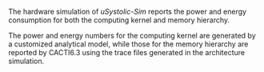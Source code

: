 The hardware simulation of *uSystolic-Sim* reports the power and energy consumption for both the computing kernel and memory hierarchy.

The power and energy numbers for the computing kernel are generated by a customized analytical model, while those for the memory hierarchy are reported by CACTI6.3 using the trace files generated in the architecture simulation.